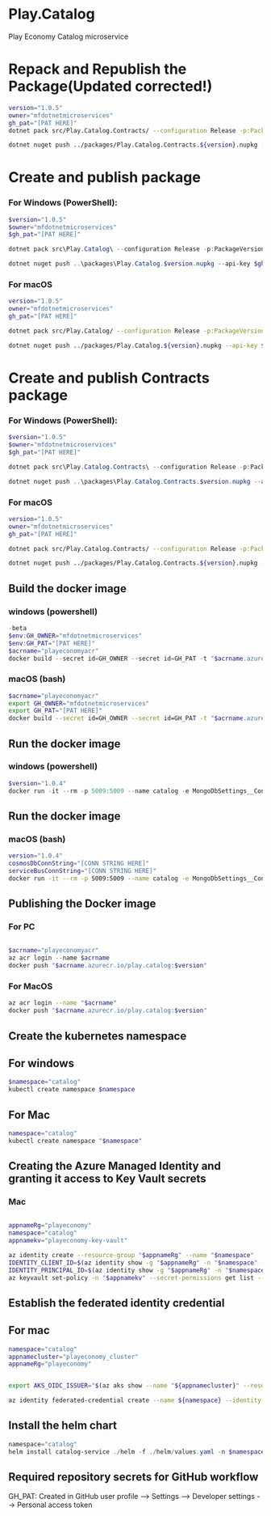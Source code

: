 # Play.Catalog

Play Economy Catalog microservice

<!-- :) -->

# Repack and Republish the Package(Updated corrected!)
```bash
version="1.0.5"
owner="mfdotnetmicroservices"
gh_pat="[PAT HERE]"
dotnet pack src/Play.Catalog.Contracts/ --configuration Release -p:PackageVersion=$version -p:RepositoryUrl=https://github.com/$owner/play.catalog -o ../packages

dotnet nuget push ../packages/Play.Catalog.Contracts.${version}.nupkg --api-key ${gh_pat} --source "github" --verbose
```


# Create and publish package
### For Windows (PowerShell): 
```powershell 
$version="1.0.5"
$owner="mfdotnetmicroservices"
$gh_pat="[PAT HERE]"

dotnet pack src\Play.Catalog\ --configuration Release -p:PackageVersion=$version -p:RepositoryUrl=https://github.com/$owner/play.catalog -o ..\packages

dotnet nuget push ..\packages\Play.Catalog.$version.nupkg --api-key $gh_pat --source "github"

```

### For macOS
```bash
version="1.0.5"
owner="mfdotnetmicroservices"
gh_pat="[PAT HERE]"

dotnet pack src/Play.Catalog/ --configuration Release -p:PackageVersion=$version -p:RepositoryUrl=RepositoryUrl=https://github.com/$owner/play.catalog -o ../packages

dotnet nuget push ../packages/Play.Catalog.${version}.nupkg --api-key ${gh_pat} --source "github"
```



# Create and publish Contracts package

### For Windows (PowerShell): 
```powershell 
$version="1.0.5"
$owner="mfdotnetmicroservices"
$gh_pat="[PAT HERE]"

dotnet pack src\Play.Catalog.Contracts\ --configuration Release -p:PackageVersion=$version -p:RepositoryUrl=https://github.com/$owner/play.catalog -o ..\packages

dotnet nuget push ..\packages\Play.Catalog.Contracts.$version.nupkg --api-key $gh_pat --source "github"

```


### For macOS
```bash
version="1.0.5"
owner="mfdotnetmicroservices"
gh_pat="[PAT HERE]"

dotnet pack src/Play.Catalog.Contracts/ --configuration Release -p:PackageVersion=$version -p:RepositoryUrl=RepositoryUrl=https://github.com/$owner/play.catalog -o ../packages

dotnet nuget push ../packages/Play.Catalog.Contracts.${version}.nupkg --api-key ${gh_pat} --source "github"
```




## Build the docker image
### windows (powershell)
```powershell
-beta
$env:GH_OWNER="mfdotnetmicroservices"
$env:GH_PAT="[PAT HERE]"
$acrname="playeconomyacr"
docker build --secret id=GH_OWNER --secret id=GH_PAT -t "$acrname.azurecr.io/play.catalog:$version" .
```



### macOS (bash)
```bash
$acrname="playeconomyacr"
export GH_OWNER="mfdotnetmicroservices"
export GH_PAT="[PAT HERE]"
docker build --secret id=GH_OWNER --secret id=GH_PAT -t "$acrname.azurecr.io/play.catalog:$version" .

```






## Run the docker image

### windows (powershell)
```powershell
$version="1.0.4"
docker run -it --rm -p 5009:5009 --name catalog -e MongoDbSettings__ConnectionString=mongo -e RabbitMQSettings__Host=rabbitmq --network playinfra_default play.catalog:$version  
```



## Run the docker image
### macOS (bash)
```bash
version="1.0.4"
cosmosDbConnString="[CONN STRING HERE]"
serviceBusConnString="[CONN STRING HERE]"
docker run -it --rm -p 5009:5009 --name catalog -e MongoDbSettings__ConnectionString=$cosmosDbConnString -e ServiceBusSettings__ConnectionString=$serviceBusConnString -e ServiceSettings__MessageBroker="SERVICEBUS" play.catalog:$version

```


## Publishing the Docker image
### For PC
```powershell

$acrname="playeconomyacr"
az acr login --name $acrname
docker push "$acrname.azurecr.io/play.catalog:$version"
```

### For MacOS
```bash
az acr login --name "$acrname"
docker push "$acrname.azurecr.io/play.catalog:$version"

```



## Create the kubernetes namespace
## For windows
```powershell
$namespace="catalog"
kubectl create namespace $namespace
```


## For Mac
```bash
namespace="catalog"
kubectl create namespace "$namespace"
```



## Creating the Azure Managed Identity and granting it access to Key Vault secrets
### Mac
```bash

appnameRg="playeconomy"
namespace="catalog"
appnamekv="playeconomy-key-vault"

az identity create --resource-group "$appnameRg" --name "$namespace"
IDENTITY_CLIENT_ID=$(az identity show -g "$appnameRg" -n "$namespace" --query clientId -o tsv)
IDENTITY_PRINCIPAL_ID=$(az identity show -g "$appnameRg" -n "$namespace" --query principalId -o tsv)
az keyvault set-policy -n "$appnamekv" --secret-permissions get list --spn "$IDENTITY_CLIENT_ID"
```


## Establish the federated identity credential
## For mac
```bash
namespace="catalog"
appnamecluster="playeconomy_cluster"
appnameRg="playeconomy"


export AKS_OIDC_ISSUER="$(az aks show --name "${appnamecluster}" --resource-group "${appnameRg}" --query "oidcIssuerProfile.issuerUrl" --output tsv)"

az identity federated-credential create --name ${namespace} --identity-name "${namespace}" --resource-group "${appnameRg}" --issuer "${AKS_OIDC_ISSUER}" --subject system:serviceaccount:"${namespace}":"${namespace}-serviceaccount" --audience api://AzureADTokenExchange 
```


## Install the helm chart
```powershell
namespace="catalog"
helm install catalog-service ./helm -f ./helm/values.yaml -n $namespace
```

## Required repository secrets for GitHub workflow
GH_PAT: Created in GitHub user profile --> Settings --> Developer settings --> Personal access token